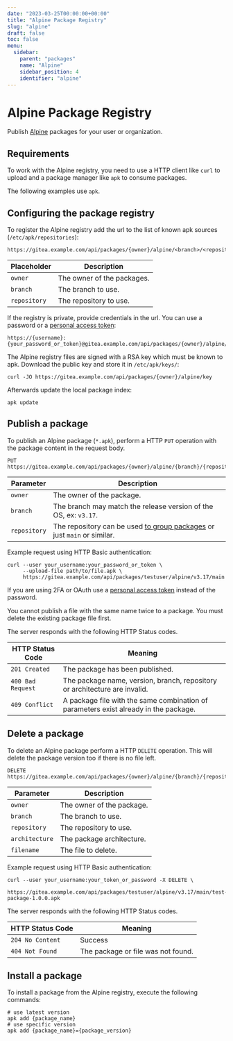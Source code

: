 ```yaml
---
date: "2023-03-25T00:00:00+00:00"
title: "Alpine Package Registry"
slug: "alpine"
draft: false
toc: false
menu:
  sidebar:
    parent: "packages"
    name: "Alpine"
    sidebar_position: 4
    identifier: "alpine"
---
```


# Alpine Package Registry

Publish [Alpine](https://pkgs.alpinelinux.org/) packages for your user or organization.

## Requirements

To work with the Alpine registry, you need to use a HTTP client like `curl` to upload and a package manager like `apk` to consume packages.

The following examples use `apk`.

## Configuring the package registry

To register the Alpine registry add the url to the list of known apk sources (`/etc/apk/repositories`):

```
https://gitea.example.com/api/packages/{owner}/alpine/<branch>/<repository>
```

| Placeholder  | Description |
| ------------ | ----------- |
| `owner`      | The owner of the packages. |
| `branch`     | The branch to use. |
| `repository` | The repository to use. |

If the registry is private, provide credentials in the url. You can use a password or a [personal access token](development/api-usage.md#authentication):

```
https://{username}:{your_password_or_token}@gitea.example.com/api/packages/{owner}/alpine/<branch>/<repository>
```

The Alpine registry files are signed with a RSA key which must be known to apk. Download the public key and store it in `/etc/apk/keys/`:

```shell
curl -JO https://gitea.example.com/api/packages/{owner}/alpine/key
```

Afterwards update the local package index:

```shell
apk update
```

## Publish a package

To publish an Alpine package (`*.apk`), perform a HTTP `PUT` operation with the package content in the request body.

```
PUT https://gitea.example.com/api/packages/{owner}/alpine/{branch}/{repository}
```

| Parameter    | Description |
| ------------ | ----------- |
| `owner`      | The owner of the package. |
| `branch`     | The branch may match the release version of the OS, ex: `v3.17`. |
| `repository` | The repository can be used [to group packages](https://wiki.alpinelinux.org/wiki/Repositories) or just `main` or similar. |

Example request using HTTP Basic authentication:

```shell
curl --user your_username:your_password_or_token \
     --upload-file path/to/file.apk \
     https://gitea.example.com/api/packages/testuser/alpine/v3.17/main
```

If you are using 2FA or OAuth use a [personal access token](development/api-usage.md#authentication) instead of the password.

You cannot publish a file with the same name twice to a package. You must delete the existing package file first.

The server responds with the following HTTP Status codes.

| HTTP Status Code  | Meaning |
| ----------------- | ------- |
| `201 Created`     | The package has been published. |
| `400 Bad Request` | The package name, version, branch, repository or architecture are invalid. |
| `409 Conflict`    | A package file with the same combination of parameters exist already in the package. |

## Delete a package

To delete an Alpine package perform a HTTP `DELETE` operation. This will delete the package version too if there is no file left.

```
DELETE https://gitea.example.com/api/packages/{owner}/alpine/{branch}/{repository}/{architecture}/{filename}
```

| Parameter      | Description |
| -------------- | ----------- |
| `owner`        | The owner of the package. |
| `branch`       | The branch to use. |
| `repository`   | The repository to use. |
| `architecture` | The package architecture. |
| `filename`     | The file to delete.

Example request using HTTP Basic authentication:

```shell
curl --user your_username:your_token_or_password -X DELETE \
     https://gitea.example.com/api/packages/testuser/alpine/v3.17/main/test-package-1.0.0.apk
```

The server responds with the following HTTP Status codes.

| HTTP Status Code  | Meaning |
| ----------------- | ------- |
| `204 No Content`  | Success |
| `404 Not Found`   | The package or file was not found. |

## Install a package

To install a package from the Alpine registry, execute the following commands:

```shell
# use latest version
apk add {package_name}
# use specific version
apk add {package_name}={package_version}
```
